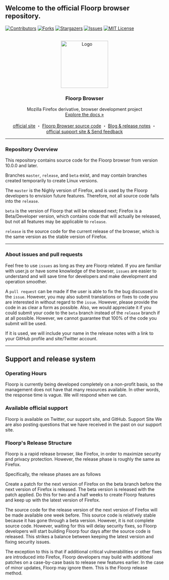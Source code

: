## Welcome to the official Floorp browser repository.

[![Contributors][contributors-shield]][contributors-url]
[![Forks][forks-shield]][forks-url]
[![Stargazers][stars-shield]][stars-url]
[![Issues][issues-shield]][issues-url]
[![MIT License][license-shield]][license-url]


<!-- MARKDOWN LINKS & IMAGES -->
<!-- https://www.markdownguide.org/basic-syntax/#reference-style-links -->
[contributors-shield]: https://img.shields.io/github/contributors/Floorp-Projects/Floorp.svg?style=for-the-badge
[contributors-url]: https://github.com/Floorp-Projects/Floorp/graphs/contributors
[forks-shield]: https://img.shields.io/github/forks/Floorp-Projects/Floorp?style=for-the-badge
[forks-url]: https://github.com/Floorp-Projects/Floorp/network/members
[stars-shield]: https://img.shields.io/github/stars/Floorp-Projects/Floorp.svg?style=for-the-badge
[stars-url]: https://github.com/Floorp-Projects/Floorp/stargazers
[issues-shield]: https://img.shields.io/github/issues/Floorp-Projects/Floorp.svg?style=for-the-badge
[issues-url]: https://github.com/Floorp-Projects/Floorp-Projects/issues
[license-shield]: https://img.shields.io/github/license/Floorp-Projects/Floorp.svg?style=for-the-badge
[license-url]: https://github.com/Floorp-Projects/Floorp/blob/master/LICENSE
<!-- PROJECT LOGO -->
<br />
<div align="center">
  <a href="https://github.com/Floorp-Projects/Floorp">
    <img src="https://avatars.githubusercontent.com/u/94953125?s=200&v=4" alt="Logo" width="150" height="150">
  </a>

  <h3 align="center">Floorp Browser</h3>

  <p align="center">
    Mozilla Firefox derivative, browser development project
    <br />
    <a href=".github/workflow.md">Explore the docs »</a>
    <br />
    <br />
    <a href="https://floorp.ablaze.one">official site</a>
    ・
    <a href="https://github.com/Floorp-Projects/Floorp">Floorp Browser source code</a>
    ・
    <a href="https://blog.ablaze.one">Blog & release notes</a>
    ・
    <a href="https://support.ablaze.one">official support site & Send feedback</a>
  </p>
</div>

---

### Repository Overview

This repository contains source code for the Floorp browser from version 10.0.0 and later.

Branches ```master```, ```release```, and ``beta`` exist, and may contain branches created temporarily to create Linux versions.

The ``master`` is the Nighly version of Firefox, and is used by the Floorp developers to envision future features. Therefore, not all source code falls into the ``release``.

```beta``` is the version of Floorp that will be released next; Firefox is a Beta/Developer version, which contains code that will actually be released, but not all features may be applicable to ``release``.

```release``` is the source code for the current release of the browser, which is the same version as the stable version of Firefox.

----

### About issues and pull requests

Feel free to use ``issues`` as long as they are Floorp related. If you are familiar with user.js or have some knowledge of the browser, `issues` are easier to understand and will save time for developers and make development and operation smoother.

A `pull request` can be made if the user is able to fix the bug discussed in the `issue`. However, you may also submit translations or fixes to code you are interested in without regard to the `issue`. However, please provide the code in as clear a form as possible. Also, we would appreciate it if you could submit your code to the `beta` branch instead of the `release` branch if at all possible. However, we cannot guarantee that 100% of the code you submit will be used.

If it is used, we will include your name in the release notes with a link to your GitHub profile and site/Twitter account.

---

## Support and release system

### Operating Hours

Floorp is currently being developed completely on a non-profit basis, so the management does not have that many resources available. In other words, the response time is vague. We will respond when we can.

### Available official support

Floorp is available on Twitter, our support site, and GitHub. Support Site
We are also posting questions that we have received in the past on our support site.

### Floorp's Release Structure

Floorp is a rapid release browser, like Firefox, in order to maximize security and privacy protection. However, the release phase is roughly the same as Firefox.

Specifically, the release phases are as follows

Create a patch for the next version of Firefox on the beta branch before the next version of Firefox is released. The beta version is released with the patch applied. Do this for two and a half weeks to create Floorp features and keep up with the latest version of Firefox.

The source code for the release version of the next version of Firefox will be made available one week before. This source code is relatively stable because it has gone through a beta version. However, it is not complete source code. However, waiting for this will delay security fixes, so Floorp developers will start building Floorp four days after the source code is released. This strikes a balance between keeping the latest version and fixing security issues.

The exception to this is that if additional critical vulnerabilities or other fixes are introduced into Firefox, Floorp developers may build with additional patches on a case-by-case basis to release new features earlier. In the case of minor updates, Floorp may ignore them. This is the Floorp release method.
